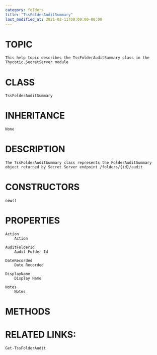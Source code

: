 ```yaml
---
category: folders
title: "TssFolderAuditSummary"
last_modified_at: 2021-02-11T00:00:00-00:00
---
```


# TOPIC
    This help topic describes the TssFolderAuditSummary class in the Thycotic.SecretServer module

# CLASS
    TssFolderAuditSummary

# INHERITANCE
    None

# DESCRIPTION
    The TssFolderAuditSummary class represents the FolderAuditSummary object returned by Secret Server endpoint /folders/{id}/audit

# CONSTRUCTORS
    new()

# PROPERTIES
    Action
        Action

    AuditFolderId
        Audit Folder Id

    DateRecorded
        Date Recorded

    DisplayName
        Display Name

    Notes
        Notes

# METHODS

# RELATED LINKS:
    Get-TssFolderAudit